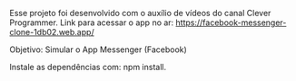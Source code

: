 Esse projeto foi desenvolvido com o auxílio de vídeos do canal Clever Programmer.
Link para acessar o app no ar: https://facebook-messenger-clone-1db02.web.app/

Objetivo: Simular o App Messenger (Facebook)

Instale as dependências com: npm install.
